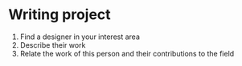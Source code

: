 # Writing project

1. Find a designer in your interest area
2. Describe their work
3. Relate the work of this person and their contributions to the field